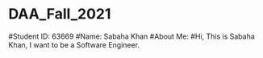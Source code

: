 # DAA_Fall_2021

#Student ID: 63669
#Name: Sabaha Khan
#About Me:
#Hi, This is Sabaha Khan, I want to be a Software Engineer.
